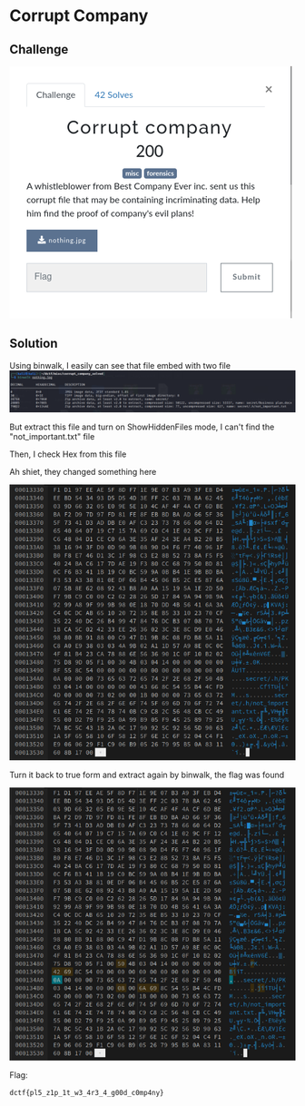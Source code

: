 # Corrupt Company
## Challenge
![Challenge](https://github.com/TwentySick/CTF/blob/79cefadc5945aacea57caa30b183156a090a016e/2022/DCTF/misc/corrupt_company/images/challenge.png)
## Solution
Using binwalk, I easily can see that file embed with two file
![Binwalk](https://github.com/TwentySick/CTF/blob/79cefadc5945aacea57caa30b183156a090a016e/2022/DCTF/misc/corrupt_company/images/Screenshot%202022-04-17%20194915.png)

But extract this file and turn on ShowHiddenFiles mode, I can't find the "not_important.txt" file

Then, I check Hex from this file

Ah shiet, they changed something here

![before](https://github.com/TwentySick/CTF/blob/79cefadc5945aacea57caa30b183156a090a016e/2022/DCTF/misc/corrupt_company/images/Screenshot%202022-04-17%20195326.png)

Turn it back to true form and extract again by binwalk, the flag was found

![after](https://github.com/TwentySick/CTF/blob/79cefadc5945aacea57caa30b183156a090a016e/2022/DCTF/misc/corrupt_company/images/after.png)

Flag:
```
dctf{pl5_z1p_1t_w3_4r3_4_g00d_c0mp4ny}
```
